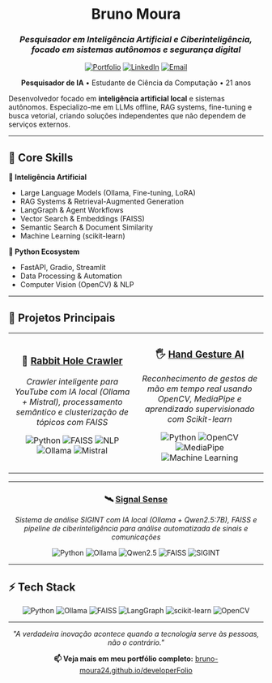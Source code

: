 <div align="center">

# Bruno Moura
### *Pesquisador em Inteligência Artificial e Ciberinteligência, focado em sistemas autônomos e segurança digital*

[![Portfolio](https://img.shields.io/badge/🌐_Portfólio-2F81F7?style=for-the-badge&logoColor=white)](https://bruno-moura24.github.io/developerFolio/)
[![LinkedIn](https://img.shields.io/badge/LinkedIn-0077B5?style=for-the-badge&logo=linkedin&logoColor=white)](https://linkedin.com/in/bruno-moura24)
[![Email](https://img.shields.io/badge/Email-D14836?style=for-the-badge&logo=gmail&logoColor=white)](mailto:analisedigital@pm.me)

**Pesquisador de IA** • Estudante de Ciência da Computação • 21 anos

</div>

Desenvolvedor focado em **inteligência artificial local** e sistemas autônomos. Especializo-me em LLMs offline, RAG systems, fine-tuning e busca vetorial, criando soluções independentes que não dependem de serviços externos.

---

## 🔬 Core Skills

**🧠 Inteligência Artificial**
- Large Language Models (Ollama, Fine-tuning, LoRA)
- RAG Systems & Retrieval-Augmented Generation
- LangGraph & Agent Workflows
- Vector Search & Embeddings (FAISS)
- Semantic Search & Document Similarity
- Machine Learning (scikit-learn)

**🐍 Python Ecosystem**
- FastAPI, Gradio, Streamlit
- Data Processing & Automation
- Computer Vision (OpenCV) & NLP

---

## 💼 Projetos Principais

<table align="center">
<tr>
<td align="center" width="50%">

### 🐰 [Rabbit Hole Crawler](https://github.com/bruno-moura24/rabbit-hole-crawler)
*Crawler inteligente para YouTube com IA local (Ollama + Mistral), processamento semântico e clusterização de tópicos com FAISS*

![Python](https://img.shields.io/badge/Python-3776AB?style=for-the-badge&logo=python&logoColor=white)
![FAISS](https://img.shields.io/badge/FAISS-2F81F7?style=for-the-badge)
![NLP](https://img.shields.io/badge/NLP-9A4DFF?style=for-the-badge)
![Ollama](https://img.shields.io/badge/Ollama-000000?style=for-the-badge)
![Mistral](https://img.shields.io/badge/Mistral-FF6B35?style=for-the-badge)

</td>
<td align="center" width="50%">

### 🖐️ [Hand Gesture AI](https://github.com/bruno-moura24/hand-gesture-ai)
*Reconhecimento de gestos de mão em tempo real usando OpenCV, MediaPipe e aprendizado supervisionado com Scikit-learn*

![Python](https://img.shields.io/badge/Python-3776AB?style=for-the-badge&logo=python&logoColor=white)
![OpenCV](https://img.shields.io/badge/OpenCV-27338e?style=for-the-badge&logo=opencv&logoColor=white)
![MediaPipe](https://img.shields.io/badge/MediaPipe-4285F4?style=for-the-badge)
![Machine Learning](https://img.shields.io/badge/ML-F7931E?style=for-the-badge)

</td>
</tr>
</table>

---

<div align="center">

### 🛰️ [Signal Sense](https://github.com/bruno-moura24/signal-sense)
*Sistema de análise SIGINT com IA local (Ollama + Qwen2.5:7B), FAISS e pipeline de ciberinteligência para análise automatizada de sinais e comunicações*

![Python](https://img.shields.io/badge/Python-3776AB?style=for-the-badge&logo=python&logoColor=white)
![Ollama](https://img.shields.io/badge/Ollama-000000?style=for-the-badge)
![Qwen2.5](https://img.shields.io/badge/Qwen2.5-7B2C7F?style=for-the-badge)
![FAISS](https://img.shields.io/badge/FAISS-2F81F7?style=for-the-badge)
![SIGINT](https://img.shields.io/badge/SIGINT-8B0000?style=for-the-badge)

</div>

---

## ⚡ Tech Stack

<div align="center">

![Python](https://img.shields.io/badge/Python-3776AB?style=for-the-badge&logo=python&logoColor=white)
![Ollama](https://img.shields.io/badge/Ollama-000000?style=for-the-badge)
![FAISS](https://img.shields.io/badge/FAISS-2F81F7?style=for-the-badge)
![LangGraph](https://img.shields.io/badge/LangGraph-1C3C3C?style=for-the-badge)
![scikit-learn](https://img.shields.io/badge/scikit--learn-F7931E?style=for-the-badge&logo=scikit-learn&logoColor=white)
![OpenCV](https://img.shields.io/badge/OpenCV-27338e?style=for-the-badge&logo=opencv&logoColor=white)

</div>

---

<div align="center">

*"A verdadeira inovação acontece quando a tecnologia serve às pessoas, não o contrário."*

**📫 Veja mais em meu portfólio completo:** [bruno-moura24.github.io/developerFolio](https://bruno-moura24.github.io/developerFolio/)

</div>
